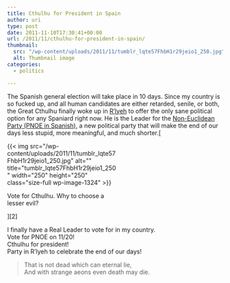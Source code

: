 ```yaml
---
title: Cthulhu for President in Spain
author: uri
type: post
date: 2011-11-10T17:30:41+00:00
url: /2011/11/cthulhu-for-president-in-spain/
thumbnail:
  src: "/wp-content/uploads/2011/11/tumblr_lqte57FhbH1r29jeio1_250.jpg"
  alt: Thumbnail image
categories:
  - politics

---
```

The Spanish general election will take place in 10 days. Since my country is so fucked up, and all human candidates are either retarded, senile, or both, the Great Cthulhu finally woke up in [R’lyeh][1] to offer the only sane political option for any Spaniard right now. He is the Leader for the [Non-Euclidean Party (PNOE in Spanish)][2], a new political party that will make the end of our days less stupid, more meaningful, and much shorter.[

<div id="attachment_1324" style="width: 260px" class="wp-caption aligncenter">
  {{< img src="/wp-content/uploads/2011/11/tumblr_lqte57FhbH1r29jeio1_250.jpg" alt="" title="tumblr_lqte57FhbH1r29jeio1_250" width="250" height="250" class="size-full wp-image-1324" >}}
  
  <p class="wp-caption-text">
    Vote for Cthulhu. Why to choose a lesser evil?
  </p>
</div>][2]

I finally have a Real Leader to vote for in my country.  
Vote for PNOE on 11/20!  
Cthulhu for president!  
Party in R&#8217;lyeh to celebrate the end of our days!

> That is not dead which can eternal lie,  
> And with strange aeons even death may die.

 [1]: https://en.wikipedia.org/wiki/R'lyeh
 [2]: https://partidonoeuclidiano.tumblr.com/